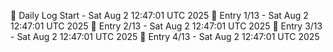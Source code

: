 📅 Daily Log Start - Sat Aug  2 12:47:01 UTC 2025
📌 Entry 1/13 - Sat Aug  2 12:47:01 UTC 2025
📌 Entry 2/13 - Sat Aug  2 12:47:01 UTC 2025
📌 Entry 3/13 - Sat Aug  2 12:47:01 UTC 2025
📌 Entry 4/13 - Sat Aug  2 12:47:01 UTC 2025
